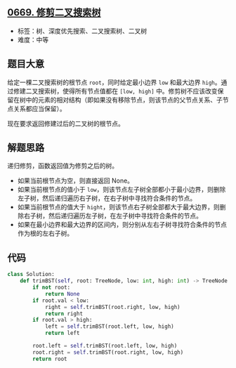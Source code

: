 ## [0669. 修剪二叉搜索树](https://leetcode-cn.com/problems/trim-a-binary-search-tree/)

- 标签：树、深度优先搜索、二叉搜索树、二叉树
- 难度：中等

## 题目大意

给定一棵二叉搜索树的根节点 `root`，同时给定最小边界 `low` 和最大边界 `high`。通过修建二叉搜索树，使得所有节点值都在 `[low, high]` 中。修剪树不应该改变保留在树中的元素的相对结构（即如果没有移除节点，则该节点的父节点关系、子节点关系都应当保留）。

现在要求返回修建过后的二叉树的根节点。

## 解题思路

递归修剪，函数返回值为修剪之后的树。

- 如果当前根节点为空，则直接返回 None。
- 如果当前根节点的值小于 `low`，则该节点左子树全部都小于最小边界，则删除左子树，然后递归遍历右子树，在右子树中寻找符合条件的节点。
- 如果当前根节点的值大于 `hight`，则该节点右子树全部都大于最大边界，则删除右子树，然后递归遍历左子树，在左子树中寻找符合条件的节点。
- 如果在最小边界和最大边界的区间内，则分别从左右子树寻找符合条件的节点作为根的左右子树。

## 代码

```Python
class Solution:
    def trimBST(self, root: TreeNode, low: int, high: int) -> TreeNode:
        if not root:
            return None
        if root.val < low:
            right = self.trimBST(root.right, low, high)
            return right
        if root.val > high:
            left = self.trimBST(root.left, low, high)
            return left

        root.left = self.trimBST(root.left, low, high)
        root.right = self.trimBST(root.right, low, high)
        return root
```

